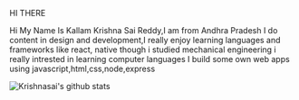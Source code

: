 HI THERE

Hi My Name Is Kallam Krishna Sai Reddy,I am from Andhra Pradesh I do content in design and development,I really enjoy learning languages and frameworks like react, native
though i studied mechanical engineering i really intrested in learning computer languages
I build some own web apps using javascript,html,css,node,express

![Krishnasai's github stats](https://github-readme-stats.vercel.app/api?username=krishnasai231&theme=radical)

